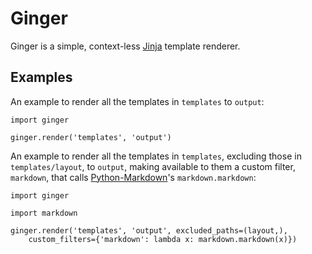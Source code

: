 # Ginger

Ginger is a simple, context-less [Jinja][] template renderer.

## Examples

An example to render all the templates in `templates` to `output`:

    import ginger

    ginger.render('templates', 'output')

An example to render all the templates in `templates`, excluding those in
`templates/layout`, to `output`, making available to them a custom filter,
`markdown`, that calls [Python-Markdown][]'s `markdown.markdown`:

    import ginger

    import markdown

    ginger.render('templates', 'output', excluded_paths=(layout,),
        custom_filters={'markdown': lambda x: markdown.markdown(x)})

[Python-Markdown]: 'http://www.freewisdom.org/projects/python-markdown/'
[Jinja]: 'http://jinja.pocoo.org/'
